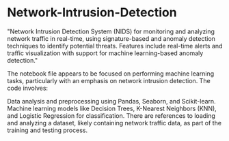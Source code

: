 # Network-Intrusion-Detection
 "Network Intrusion Detection System (NIDS) for monitoring and analyzing network traffic in real-time, using signature-based and anomaly detection techniques to identify potential threats. Features include real-time alerts and traffic visualization with support for machine learning-based anomaly detection."

 
The notebook file appears to be focused on performing machine learning tasks, particularly with an emphasis on network intrusion detection. The code involves:

Data analysis and preprocessing using Pandas, Seaborn, and Scikit-learn.
Machine learning models like Decision Trees, K-Nearest Neighbors (KNN), and Logistic Regression for classification.
There are references to loading and analyzing a dataset, likely containing network traffic data, as part of the training and testing process.
